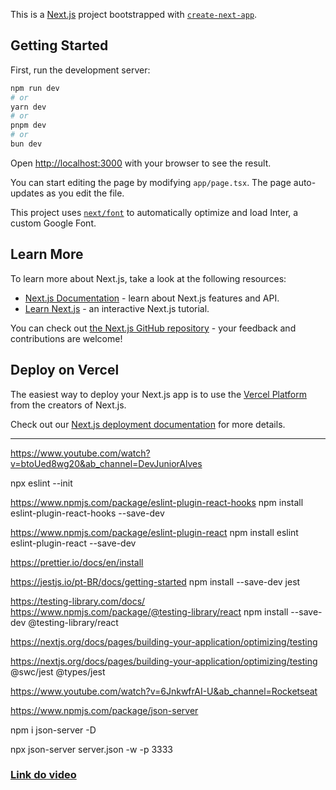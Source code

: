 This is a [Next.js](https://nextjs.org/) project bootstrapped with [`create-next-app`](https://github.com/vercel/next.js/tree/canary/packages/create-next-app).

## Getting Started

First, run the development server:

```bash
npm run dev
# or
yarn dev
# or
pnpm dev
# or
bun dev
```

Open [http://localhost:3000](http://localhost:3000) with your browser to see the result.

You can start editing the page by modifying `app/page.tsx`. The page auto-updates as you edit the file.

This project uses [`next/font`](https://nextjs.org/docs/basic-features/font-optimization) to automatically optimize and load Inter, a custom Google Font.

## Learn More

To learn more about Next.js, take a look at the following resources:

- [Next.js Documentation](https://nextjs.org/docs) - learn about Next.js features and API.
- [Learn Next.js](https://nextjs.org/learn) - an interactive Next.js tutorial.

You can check out [the Next.js GitHub repository](https://github.com/vercel/next.js/) - your feedback and contributions are welcome!

## Deploy on Vercel

The easiest way to deploy your Next.js app is to use the [Vercel Platform](https://vercel.com/new?utm_medium=default-template&filter=next.js&utm_source=create-next-app&utm_campaign=create-next-app-readme) from the creators of Next.js.

Check out our [Next.js deployment documentation](https://nextjs.org/docs/deployment) for more details.

---

https://www.youtube.com/watch?v=btoUed8wg20&ab_channel=DevJuniorAlves

npx eslint --init

https://www.npmjs.com/package/eslint-plugin-react-hooks
npm install eslint-plugin-react-hooks --save-dev

https://www.npmjs.com/package/eslint-plugin-react
npm install eslint eslint-plugin-react --save-dev

https://prettier.io/docs/en/install

https://jestjs.io/pt-BR/docs/getting-started
npm install --save-dev jest

https://testing-library.com/docs/
https://www.npmjs.com/package/@testing-library/react
npm install --save-dev @testing-library/react

https://nextjs.org/docs/pages/building-your-application/optimizing/testing

https://nextjs.org/docs/pages/building-your-application/optimizing/testing @swc/jest @types/jest

https://www.youtube.com/watch?v=6JnkwfrAI-U&ab_channel=Rocketseat

https://www.npmjs.com/package/json-server

npm i json-server -D

npx json-server server.json -w -p 3333

### [Link do video](https://www.youtube.com/watch?v=btoUed8wg20&ab_channel=DevJuniorAlves)
